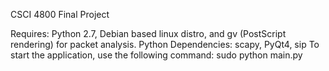 CSCI 4800 Final Project

Requires: Python 2.7, Debian based linux distro, and gv (PostScript rendering) for packet analysis.
Python Dependencies: scapy, PyQt4, sip
To start the application, use the following command: sudo python main.py
